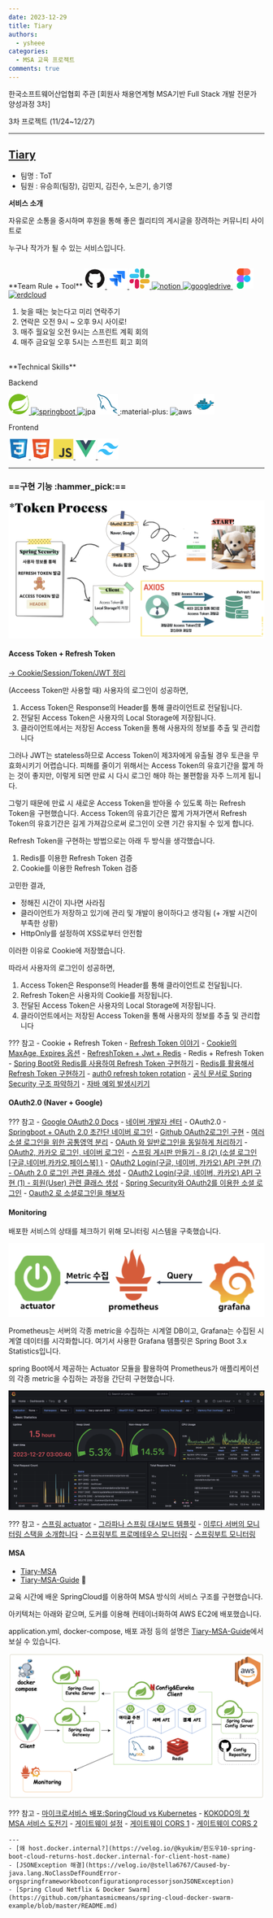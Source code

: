 ```yaml
---
date: 2023-12-29
title: Tiary
authors:
  - ysheee
categories:
  - MSA 교육 프로젝트
comments: true
---
```


한국소프트웨어산업협회 주관 [회원사 채용연계형 MSA기반 Full Stack 개발 전문가 양성과정 3차] 

3차 프로젝트 (11/24~12/27)

---
<!-- more -->

## [Tiary](https://github.com/KOSA-ToT/tiary)

- 팀명 : ToT
- 팀원 : 유승희(팀장), 김민지, 김진수, 노은기, 송기영

**서비스 소개**

자유로운 소통을 중시하며 후원을 통해 좋은 퀄리티의 게시글을 장려하는 커뮤니티 사이트로

누구나 작가가 될 수 있는 서비스입니다.

<br>
**Team Rule + Tool**

<a href="https://github.com/" target="_blank" rel="noreferrer">
    <img src="https://raw.githubusercontent.com/devicons/devicon/master/icons/github/github-original.svg" alt="github" width="40" height="40"/>
</a>
<a href="https://www.atlassian.com/software/jira" target="_blank" rel="noreferrer">
    <img src="https://raw.githubusercontent.com/devicons/devicon/master/icons/jira/jira-original.svg" alt="jira" width="40" height="40"/>
</a>
<a href="https://slack.com/" target="_blank" rel="noreferrer">
    <img src="https://raw.githubusercontent.com/devicons/devicon/master/icons/slack/slack-original.svg" alt="slack" width="40" height="40"/>
</a>
<a href="https://www.notion.so/ko-kr/product" target="_blank" rel="noreferrer">
    <img src="https://noticon-static.tammolo.com/dgggcrkxq/image/upload/v1570106347/noticon/hx52ypkqqdzjdvd8iaid.svg" alt="notion" width="40" height="40"/>
</a>
<a href="https://www.google.com/drive/" target="_blank" rel="noreferrer">
    <img src="https://raw.githubusercontent.com/get-icon/geticon/master/icons/google-drive.svg" alt="googledrive" width="40" height="40"/>
</a>
<a href="https://www.figma.com/" target="_blank" rel="noreferrer">
    <img src="https://raw.githubusercontent.com/devicons/devicon/master/icons/figma/figma-original.svg" alt="figma" width="40" height="40"/>
</a>
<a href="https://www.erdcloud.com/" target="_blank" rel="noreferrer">
    <img src="https://noticon-static.tammolo.com/dgggcrkxq/image/upload/v1687026651/noticon/wsqz7rbeefmdsptsvkfw.png" alt="erdcloud" width="40" height="40"/>
</a>

1. 늦을 때는 늦는다고 미리 연락주기
2. 연락은 오전 9시 ~ 오후 9시 사이로!
3. 매주 월요일 오전 9시는 스프린트 계획 회의
4. 매주 금요일 오후 5시는 스프린트 회고 회의

<br>
**Technical Skills**

Backend 

<a href="https://spring.io/" target="_blank" rel="noreferrer">
    <img src="https://raw.githubusercontent.com/devicons/devicon/master/icons/spring/spring-original.svg" alt="spring" width="40" height="40"/>
</a>
<a href="https://spring.io/projects/spring-boot" target="_blank" rel="noreferrer">
    <img src="https://noticon-static.tammolo.com/dgggcrkxq/image/upload/v1583139980/noticon/vtzecmjzn39cifnjtonx.png" alt="springboot" width="40" height="40"/>
</a>
<img src="https://noticon-static.tammolo.com/dgggcrkxq/image/upload/v1687307488/noticon/o9lxyva5z8zbwyeaxers.png" alt="jpa" width="40" height="40"/>
<a href="https://www.mysql.com/" target="_blank" rel="noreferrer">
    <img src="https://raw.githubusercontent.com/devicons/devicon/master/icons/mysql/mysql-original.svg" alt="mysql" width="40" height="40"/>
</a>
:material-plus:
<img src="https://raw.githubusercontent.com/get-icon/geticon/master/icons/aws.svg" alt="aws" width="40" height="40"/>
<img src="https://raw.githubusercontent.com/devicons/devicon/master/icons/docker/docker-original.svg" alt="docker" width="40" height="40"/>

Frontend 

<a href="https://developer.mozilla.org/en-US/docs/Web/CSS" target="_blank" rel="noreferrer">
    <img src="https://raw.githubusercontent.com/devicons/devicon/master/icons/css3/css3-original.svg" alt="css3" width="40" height="40"/>
</a>
<a href="https://developer.mozilla.org/en-US/docs/Glossary/HTML5" target="_blank" rel="noreferrer">
    <img src="https://raw.githubusercontent.com/devicons/devicon/master/icons/html5/html5-original.svg" alt="html5" width="40" height="40"/>
</a>
<a href="https://developer.mozilla.org/en-US/docs/Web/JavaScript" target="_blank" rel="noreferrer">
    <img src="https://raw.githubusercontent.com/devicons/devicon/master/icons/javascript/javascript-original.svg" alt="javascript" width="40" height="40"/>
</a>
<a href="https://vuejs.org/" target="_blank" rel="noreferrer">
    <img src="https://raw.githubusercontent.com/devicons/devicon/master/icons/vuejs/vuejs-original.svg" alt="vuejs" width="40" height="40"/>
</a>
<a href="https://tailwindcss.com/" target="_blank" rel="noreferrer">
    <img src="https://raw.githubusercontent.com/devicons/devicon/master/icons/tailwindcss/tailwindcss-original.svg" alt="tailwindcss" width="40" height="40"/>
</a>

---

### ==**구현 기능** :hammer_pick:==

![JWT](./images/tiary-token.png)

#### Access Token + Refresh Token

[-> Cookie/Session/Token/JWT 정리](../../backend/security.md)

(Acceess Token만 사용할 때) 사용자의 로그인이 성공하면, 

1. Access Token은 Response의 Header를 통해 클라이언트로 전달됩니다.
2. 전달된 Access Token은 사용자의 Local Storage에 저장됩니다.
3. 클라이언트에서는 저장된 Access Token을 통해 사용자의 정보를 추출 및 관리합니다

그러나 JWT는 stateless하므로 Access Token이 제3자에게 유출될 경우 토큰을 무효화시키기 어렵습니다. 
피해를 줄이기 위해서는 Access Token의 유효기간을 짧게 하는 것이 좋지만, 이렇게 되면 만료 시 다시 로그인 해야 하는 불편함을 자주 느끼게 됩니다.

그렇기 때문에 만료 시 새로운 Access Token을 받아올 수 있도록 하는 Refresh Token을 구현했습니다.
Access Token의 유효기간은 짧게 가져가면서 Refresh Token의 유효기간은 길게 가져감으로써 로그인이 오랜 기간 유지될 수 있게 합니다.

Refresh Token을 구현하는 방법으로는 아래 두 방식을 생각했습니다.

1. Redis를 이용한 Refresh Token 검증
2. Cookie를 이용한 Refresh Token 검증

고민한 결과, 

- 정해진 시간이 지나면 사라짐
- 클라이언트가 저장하고 있기에 관리 및 개발이 용이하다고 생각됨 (+ 개발 시간이 부족한 상황)
- HttpOnly를 설정하여 XSS로부터 안전함

이러한 이유로 Cookie에 저장했습니다.

따라서 사용자의 로그인이 성공하면,

1. Access Token은 Response의 Header를 통해 클라이언트로 전달됩니다.
2. Refresh Token은 사용자의 Cookie를 저장됩니다.
2. 전달된 Access Token은 사용자의 Local Storage에 저장됩니다.
3. 클라이언트에서는 저장된 Access Token을 통해 사용자의 정보를 추출 및 관리합니다


??? 참고
    - Cookie + Refresh Token
        - [Refresh Token 이야기](https://kimtruth.github.io/2021/05/30/JWT-Security/)
        - [Cookie의 MaxAge, Expires 옵션](https://velog.io/@cinephile/Cookie의-MaxAge-Expires-옵션)
        - [RefreshToken + Jwt + Redis](https://soobysu.tistory.com/60)
    - Redis + Refresh Token
        - [Spring Boot와 Redis를 사용하여 Refresh Token 구현하기](https://hudi.blog/refresh-token-in-spring-boot-with-redis/)
        - [Redis를 활용해서 Refresh Token 구현하기](https://inkyu-yoon.github.io/docs/Language/SpringBoot/RefreshToken#리프레시-토큰이-탈취-된다면)
        - [auth0 refresh token rotation](https://auth0.com/docs/secure/tokens/refresh-tokens/refresh-token-rotation)
    - [공식 문서로 Spring Security 구조 파악하기](https://loosie.tistory.com/745)
    - [자바 예외 발생시키기](https://khs0806.tistory.com/18)

#### OAuth2.0 (Naver + Google)


??? 참고
    - [Google OAuth2.0 Docs](https://developers.google.com/identity/protocols/oauth2?hl=ko)
    - [네이버 개발자 센터](https://developers.naver.com/main/)
    - OAuth2.0
        - [Springboot + OAuth 2.0 초간단 네이버 로그인](https://velog.io/@robin00q/Springboot-OAuth-2.0-초간단-네이버-로그인)
        - [Github OAuth2로그인 구현](https://velog.io/@persestitan/Spring-Github-OAuth2로그인-구현)
        - [여러 소셜 로그인을 위한 공통영역 분리](https://lealea.tistory.com/213)
        - [OAuth 와 일반로그인을 동일하게 처리하기](https://velog.io/@on5949/SpringSecurity-OAuth-와-일반로그인을-동일하게-처리하기)
        - [OAuth2, 카카오 로그인, 네이버 로그인](https://terianp.tistory.com/161)
        - [스프링 게시판 만들기 - 8 (2) (소셜 로그인 [구글,네이버,카카오,페이스북] )](https://dodokong.tistory.com/67)
        - [OAuth2 Login(구글, 네이버, 카카오) API 구현 (7) - OAuth 2.0 로그인 관련 클래스 생성](https://ksh-coding.tistory.com/66)
        - [OAuth2 Login(구글, 네이버, 카카오) API 구현 (1) - 회원(User) 관련 클래스 생성](https://ksh-coding.tistory.com/57)
        - [Spring Security와 OAuth2를 이용한 소셜 로그인](https://velog.io/@rnqhstlr2297/Spring-Security-OAuth2-소셜로그인)
        - [Oauth2 로 소셜로그인을 해보자](https://velog.io/@boo105/Oauth2-로-소셜로그인을-해보자)

#### Monitoring

배포한 서비스의 상태를 체크하기 위해 모니터링 시스템을 구축했습니다.

![Monitoring Archi](./images/tiary-monitor-archi.png)

Prometheus는 서버의 각종 metric을 수집하는 시계열 DB이고, Grafana는 수집된 시계열 데이터를 시각화합니다. 여기서 사용한 Grafana 템플릿은 Spring Boot 3.x Statistics입니다.

spring Boot에서 제공하는 Actuator 모듈을 활용하여 Prometheus가 애플리케이션의 각종 metric을 수집하는 과정을 간단히 구현했습니다.

![Monitoring](./images/tiary-monitor.png)

??? 참고
    - [스프링 actuator](https://docs.spring.io/spring-boot/docs/current/reference/html/actuator.html)
    - [그라파나 스프링 대시보드 템플릿](https://grafana.com/grafana/dashboards/19004-spring-boot-statistics/)
    - [이루다 서버의 모니터링 스택을 소개합니다](https://tech.scatterlab.co.kr/spring-boot-monitoring-with-prometheus/)
    - [스프링부트 프로메테우스 모니터링](https://brunch.co.kr/@springboot/734)
    - [스프링부트 모니터링](https://velog.io/@roycewon/Spring-boot-모니터링Prometheus-Grafana-docker)

#### MSA

- [Tiary-MSA](https://github.com/KOSA-ToT/tiary/tree/feature/SCRUM-128--MSA)
- [Tiary-MSA-Guide](https://github.com/KOSA-ToT/tiary/blob/feature/SCRUM-128--MSA/docs/msa-guide.md) :triangular_flag_on_post:

교육 시간에 배운 SpringCloud를 이용하여 MSA 방식의 서비스 구조를 구현했습니다.

아키텍처는 아래와 같으며, 도커를 이용해 컨테이너화하여 AWS EC2에 배포했습니다.

application.yml, docker-compose, 배포 과정 등의 설명은 [Tiary-MSA-Guide](https://github.com/KOSA-ToT/tiary/blob/feature/SCRUM-128--MSA/docs/msa-guide.md)에서 보실 수 있습니다.

![Architecture](./images/tiary-archi.png)

??? 참고
    - [마이크로서비스 배포:SpringCloud vs Kubernetes](https://bryceyangs.github.io/study/2021/07/28/MSA-SpringCloud-vs-Kubernetes/)
    - [KOKODO의 첫 MSA 서비스 도전기](https://techblog.lotteon.com/뉴온이들의-첫-msa-서비스-도전기-d336186a7e31)
    - [게이트웨이 설정](https://velog.io/@ychxexn/gateway에-등록한-route를-찾지-못하는-경우-해결방법)
    - [게이트웨이 CORS 1](https://velog.io/@mdy0102/Spring-Cloud-Gateway-CORS-문제-해결하기)
    - [게이트웨이 CORS 2](https://yoo-dev.tistory.com/4)

    ---
    - [왜 host.docker.internal?](https://velog.io/@kyukim/윈도우10-spring-boot-cloud-returns-host.docker.internal-for-client-host-name)
    - [JSONException 해결](https://velog.io/@stella6767/Caused-by-java.lang.NoClassDefFoundError-orgspringframeworkbootconfigurationprocessorjsonJSONException)
    - [Spring Cloud Netflix & Docker Swarm](https://github.com/phantasmicmeans/spring-cloud-docker-swarm-example/blob/master/README.md)